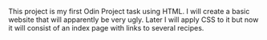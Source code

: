 This project is my first Odin Project task using HTML. I will create a basic
website that will apparently be very ugly. Later I will apply CSS to it but 
now it will consist of an index page with links to several recipes. 
